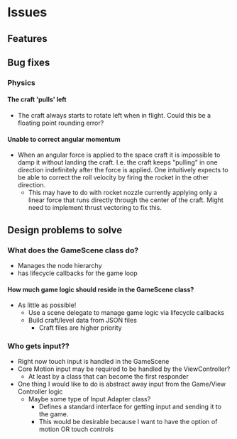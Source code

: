 # Issues

## Features

## Bug fixes

### Physics

#### The craft 'pulls' left

- The craft always starts to rotate left when in flight. Could this be a floating point rounding error?

#### Unable to correct angular momentum

- When an angular force is applied to the space craft it is impossible to damp it without landing the craft. I.e. the craft keeps "pulling" in one direction indefinitely after the force is applied. One intuitively expects to be able to correct the roll velocity by firing the rocket in the other direction.
    - This may have to do with rocket nozzle currently applying only a linear force that runs directly through the center of the craft. Might need to implement thrust vectoring to fix this.

## Design problems to solve

### What does the GameScene class do?

- Manages the node hierarchy
- has lifecycle callbacks for the game loop

#### How much game logic should reside in the GameScene class?

- As little as possible!
    - Use a scene delegate to manage game logic via lifecycle callbacks
    - Build craft/level data from JSON files
        - Craft files are higher priority

### Who gets input??

- Right now touch input is handled in the GameScene
- Core Motion input may be required to be handled by the ViewController?
    - At least by a class that can become the first responder
- One thing I would like to do is abstract away input from the Game/View Controller logic
    - Maybe some type of Input Adapter class?
        - Defines a standard interface for getting input and sending it to the game.
        - This would be desirable because I want to have the option of motion OR touch controls